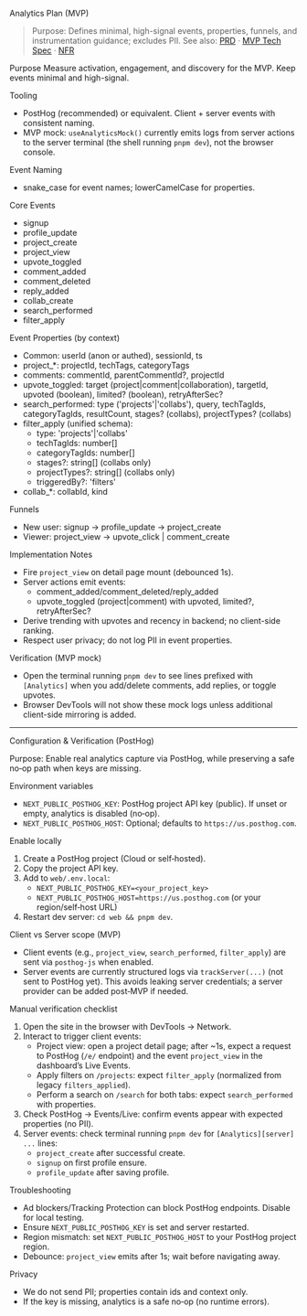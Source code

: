 Analytics Plan (MVP)

> Purpose: Defines minimal, high-signal events, properties, funnels, and instrumentation guidance; excludes PII.
> See also: [PRD](../Product%20Requirement%20Document.md) · [MVP Tech Spec](MVP_TECH_SPEC.md) · [NFR](NFR.md)

Purpose
Measure activation, engagement, and discovery for the MVP. Keep events minimal and high-signal.

Tooling
- PostHog (recommended) or equivalent. Client + server events with consistent naming.
- MVP mock: `useAnalyticsMock()` currently emits logs from server actions to the server terminal (the shell running `pnpm dev`), not the browser console.

Event Naming
- snake_case for event names; lowerCamelCase for properties.

Core Events
- signup
- profile_update
- project_create
- project_view
- upvote_toggled
- comment_added
- comment_deleted
- reply_added
- collab_create
- search_performed
- filter_apply

Event Properties (by context)
- Common: userId (anon or authed), sessionId, ts
- project_*: projectId, techTags, categoryTags
- comments: commentId, parentCommentId?, projectId
- upvote_toggled: target (project|comment|collaboration), targetId, upvoted (boolean), limited? (boolean), retryAfterSec?
- search_performed: type ('projects'|'collabs'), query, techTagIds, categoryTagIds, resultCount, stages? (collabs), projectTypes? (collabs)
- filter_apply (unified schema):
  - type: 'projects'|'collabs'
  - techTagIds: number[]
  - categoryTagIds: number[]
  - stages?: string[] (collabs only)
  - projectTypes?: string[] (collabs only)
  - triggeredBy?: 'filters'
- collab_*: collabId, kind

Funnels
- New user: signup -> profile_update -> project_create
- Viewer: project_view -> upvote_click | comment_create

Implementation Notes
- Fire `project_view` on detail page mount (debounced 1s).
- Server actions emit events:
  - comment_added/comment_deleted/reply_added
  - upvote_toggled (project|comment) with upvoted, limited?, retryAfterSec?
- Derive trending with upvotes and recency in backend; no client-side ranking.
- Respect user privacy; do not log PII in event properties.

Verification (MVP mock)
- Open the terminal running `pnpm dev` to see lines prefixed with `[Analytics]` when you add/delete comments, add replies, or toggle upvotes.
- Browser DevTools will not show these mock logs unless additional client-side mirroring is added.

---

Configuration & Verification (PostHog)

Purpose: Enable real analytics capture via PostHog, while preserving a safe no‑op path when keys are missing.

Environment variables
- `NEXT_PUBLIC_POSTHOG_KEY`: PostHog project API key (public). If unset or empty, analytics is disabled (no‑op).
- `NEXT_PUBLIC_POSTHOG_HOST`: Optional; defaults to `https://us.posthog.com`.

Enable locally
1) Create a PostHog project (Cloud or self‑hosted).
2) Copy the project API key.
3) Add to `web/.env.local`:
   - `NEXT_PUBLIC_POSTHOG_KEY=<your_project_key>`
   - `NEXT_PUBLIC_POSTHOG_HOST=https://us.posthog.com` (or your region/self‑host URL)
4) Restart dev server: `cd web && pnpm dev`.

Client vs Server scope (MVP)
- Client events (e.g., `project_view`, `search_performed`, `filter_apply`) are sent via `posthog-js` when enabled.
- Server events are currently structured logs via `trackServer(...)` (not sent to PostHog yet). This avoids leaking server credentials; a server provider can be added post‑MVP if needed.

Manual verification checklist
1) Open the site in the browser with DevTools → Network.
2) Interact to trigger client events:
   - Project view: open a project detail page; after ~1s, expect a request to PostHog (`/e/` endpoint) and the event `project_view` in the dashboard’s Live Events.
   - Apply filters on `/projects`: expect `filter_apply` (normalized from legacy `filters_applied`).
   - Perform a search on `/search` for both tabs: expect `search_performed` with properties.
3) Check PostHog → Events/Live: confirm events appear with expected properties (no PII).
4) Server events: check terminal running `pnpm dev` for `[Analytics][server] ...` lines:
   - `project_create` after successful create.
   - `signup` on first profile ensure.
   - `profile_update` after saving profile.

Troubleshooting
- Ad blockers/Tracking Protection can block PostHog endpoints. Disable for local testing.
- Ensure `NEXT_PUBLIC_POSTHOG_KEY` is set and server restarted.
- Region mismatch: set `NEXT_PUBLIC_POSTHOG_HOST` to your PostHog project region.
- Debounce: `project_view` emits after 1s; wait before navigating away.

Privacy
- We do not send PII; properties contain ids and context only.
- If the key is missing, analytics is a safe no‑op (no runtime errors).

